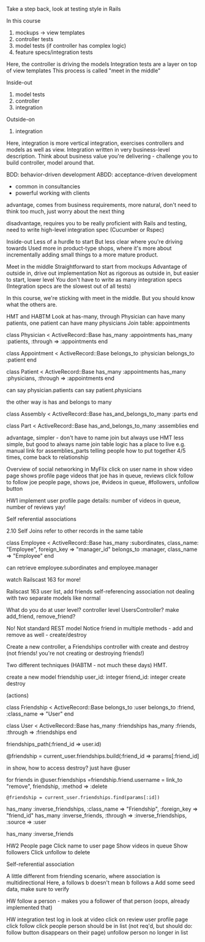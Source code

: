 Take a step back, look at testing style in Rails

In this course
1. mockups -> view templates
2. controller tests
3. model tests (if controller has complex logic)
4. feature specs/integration tests

Here, the controller is driving the models
Integration tests are a layer on top of view templates
This process is called "meet in the middle"

Inside-out
1. model tests
2. controller 
3. integration

Outside-on
1. integration

Here, integration is more vertical integration, exercises controllers and models as well as view. Integration written in very business-level description. Think about business value you're delivering - challenge you to build controller, model around that.

BDD: behavior-driven development
ABDD: acceptance-driven development 
- common in consultancies
- powerful working with clients 

advantage, comes from business requirements, more natural, don't need to think too much, just worry about the next thing

disadvantage, requires you to be really proficient with Rails and testing, need to write high-level integration spec (Cucumber or Rspec)

Inside-out
Less of a hurdle to start
But less clear where you're driving towards
Used more in product-type shops, where it's more about incrementally adding small things to a more mature product.

Meet in the middle
Straightforward to start from mockups
Advantage of outside in, drive out implementation
Not as rigorous as outside in, but easier to start, lower level
You don't have to write as many integration specs
(Integration specs are the slowest out of all tests)

In this course, we're sticking with meet in the middle.
But you should know what the others are.

HMT and HABTM
Look at has-many, through 
Physician can have many patients, one patient can have many physicians
Join table: appointments

class Physician < ActiveRecord::Base
	has_many :appointments
	has_many :patients, :through => :appointments
end

class Appointment < ActiveRecord::Base
	belongs_to :physician
	belongs_to :patient
end

class Patient < ActiveRecord::Base
	has_many :appointments
	has_many :physicians, :through => :appointments
end	

can say physician.patients
can say patient.physicians

the other way is has and belongs to many

class Assembly < ActiveRecord::Base
	has_and_belongs_to_many :parts
end

class Part < ActiveRecord::Base
	has_and_belongs_to_many :assemblies
end

advantage, simpler - don't have to name join
but always use HMT 
less simple, but good to always name join table
logic has a place to live
e.g. manual link for assemblies_parts telling people how to put together
4/5 times, come back to relationship

Overview of social networking in MyFlix
click on user name in show video page
shows profile page
videos that joe has in queue, reviews
click follow to follow joe
people page, shows joe, #videos in queue, #followers, unfollow button

HW1
implement user profile page
details: number of videos in queue, number of reviews
yay!

Self referential associations

2.10 Self Joins 
refer to other records in the same table

class Employee < ActiveRecord::Base
	has_many :subordinates, class_name: "Employee", foreign_key => "manager_id"
	belongs_to :manager, class_name => "Employee"
end

can retrieve employee.subordinates and employee.manager

watch Railscast 163 for more!

Railscast 163
user list, add friends
self-referencing association
not dealing with two separate models like normal

What do you do at user level?
controller level UsersController?
make add_friend, remove_friend?

No! Not standard REST model
Notice friend in multiple methods - add and remove as well - create/destroy

Create a new controller, a Friendships controller with create and destroy (not friends! you're not creating or destroying friends!)

Two different techniques (HABTM - not much these days)
HMT. 

create a new model friendship
user_id: integer
friend_id: integer
create destroy 

(actions)

class Friendship < ActiveRecord::Base
	belongs_to :user
	belongs_to :friend, :class_name => "User"
end

class User < ActiveRecord::Base
	has_many :friendships
	has_many :friends, :through => :friendships
end

friendships_path(:friend_id => user.id)

@friendship = current_user.friendships.build(:friend_id => params[:friend_id]

in show, how to access destroy?
just have @user

for friends in @user.friendships
	=friendship.friend.username
	= link_to "remove", friendship, :method => :delete

	@friendship = current_user.friendships.find(params[:id])

has_many :inverse_friendships, :class_name => "Friendship", :foreign_key => "friend_id"
has_many :inverse_friends, :through => :inverse_friendships, :source => :user

has_many :inverse_friends

HW2 
People page
Click name to user page
Show videos in queue
Show followers
Click unfollow to delete

Self-referential association

A little different from friending scenario, where association is multidirectional
Here, a follows b doesn't mean b follows a
Add some seed data, make sure to verify

HW
follow a person - makes you a follower of that person
(oops, already implemented that)

HW 
integration test
log in 
look at video
click on review
user profile page
click follow
click people
person should be in list
(not req'd, but should do: follow button disappears on their page)
unfollow
person no longer in list


